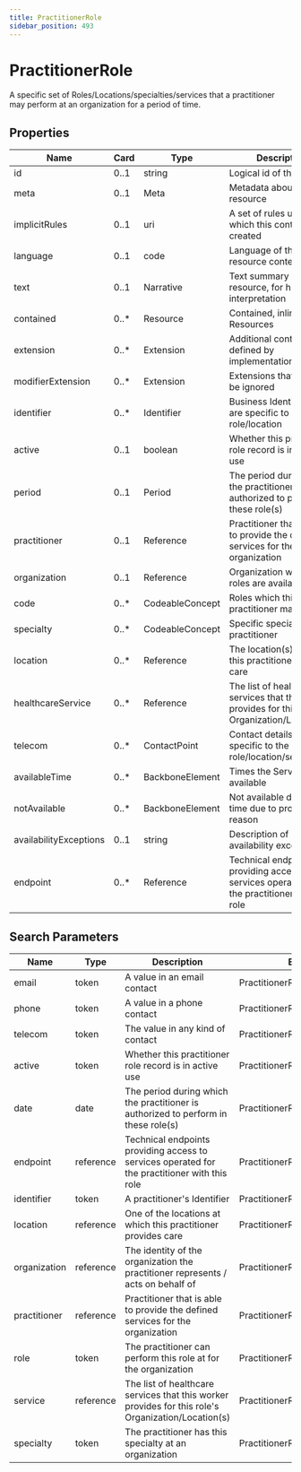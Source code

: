 ```yaml
---
title: PractitionerRole
sidebar_position: 493
---
```


# PractitionerRole

A specific set of Roles/Locations/specialties/services that a practitioner may perform at an organization for a period of time.

## Properties

| Name | Card | Type | Description |
| --- | --- | --- | --- |
| id | 0..1 | string | Logical id of this artifact
| meta | 0..1 | Meta | Metadata about the resource
| implicitRules | 0..1 | uri | A set of rules under which this content was created
| language | 0..1 | code | Language of the resource content
| text | 0..1 | Narrative | Text summary of the resource, for human interpretation
| contained | 0..* | Resource | Contained, inline Resources
| extension | 0..* | Extension | Additional content defined by implementations
| modifierExtension | 0..* | Extension | Extensions that cannot be ignored
| identifier | 0..* | Identifier | Business Identifiers that are specific to a role/location
| active | 0..1 | boolean | Whether this practitioner role record is in active use
| period | 0..1 | Period | The period during which the practitioner is authorized to perform in these role(s)
| practitioner | 0..1 | Reference | Practitioner that is able to provide the defined services for the organization
| organization | 0..1 | Reference | Organization where the roles are available
| code | 0..* | CodeableConcept | Roles which this practitioner may perform
| specialty | 0..* | CodeableConcept | Specific specialty of the practitioner
| location | 0..* | Reference | The location(s) at which this practitioner provides care
| healthcareService | 0..* | Reference | The list of healthcare services that this worker provides for this role's Organization/Location(s)
| telecom | 0..* | ContactPoint | Contact details that are specific to the role/location/service
| availableTime | 0..* | BackboneElement | Times the Service Site is available
| notAvailable | 0..* | BackboneElement | Not available during this time due to provided reason
| availabilityExceptions | 0..1 | string | Description of availability exceptions
| endpoint | 0..* | Reference | Technical endpoints providing access to services operated for the practitioner with this role

## Search Parameters

| Name | Type | Description | Expression
| --- | --- | --- | --- |
| email | token | A value in an email contact | PractitionerRole.telecom
| phone | token | A value in a phone contact | PractitionerRole.telecom
| telecom | token | The value in any kind of contact | PractitionerRole.telecom
| active | token | Whether this practitioner role record is in active use | PractitionerRole.active
| date | date | The period during which the practitioner is authorized to perform in these role(s) | PractitionerRole.period
| endpoint | reference | Technical endpoints providing access to services operated for the practitioner with this role | PractitionerRole.endpoint
| identifier | token | A practitioner's Identifier | PractitionerRole.identifier
| location | reference | One of the locations at which this practitioner provides care | PractitionerRole.location
| organization | reference | The identity of the organization the practitioner represents / acts on behalf of | PractitionerRole.organization
| practitioner | reference | Practitioner that is able to provide the defined services for the organization | PractitionerRole.practitioner
| role | token | The practitioner can perform this role at for the organization | PractitionerRole.code
| service | reference | The list of healthcare services that this worker provides for this role's Organization/Location(s) | PractitionerRole.healthcareService
| specialty | token | The practitioner has this specialty at an organization | PractitionerRole.specialty

